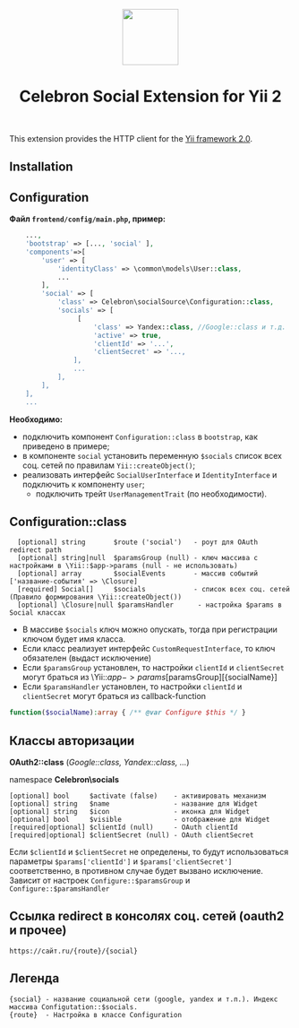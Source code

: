 <p align="center">
    <a href="https://github.com/yiisoft" target="_blank">
        <img src="https://avatars0.githubusercontent.com/u/993323" height="100px">
    </a>
    <h1 align="center">Celebron Social Extension for Yii 2</h1>
    <br/>
</p>

This extension provides the HTTP client for the [Yii framework 2.0](http://www.yiiframework.com).

## Installation

## Configuration

__Файл `frontend/config/main.php`, пример:__

```php
    ...,
    'bootstrap' => [..., 'social' ],
    'components'=>[
        'user' => [
            'identityClass' => \common\models\User::class,
            ...
        ],
        'social' => [
            'class' => Celebron\socialSource\Configuration::class,
            'socials' => [
                 [
                     'class' => Yandex::class, //Google::class и т.д.
                     'active' => true,
                     'clientId' => '...',
                     'clientSecret' => '...,
                ],
                ...  
            ],  
        ],
    ],
    ...
```
__Необходимо:__
- подключить компонент `Configuration::class` в `bootstrap`, как приведено в примере;
- в компоненте `social` установить переменную `$socials` список всех соц. сетей по правилам `Yii::createObject()`;
- реализовать интерфейс `SocialUserInterface` и `IdentityInterface` и подключить к компоненту `user`;
    - подключить трейт `UserManagementTrait` (по необходимости).

## Configuration::class

      [optional] string       $route ('social')   - роут для OAuth redirect path
      [optional] string|null  $paramsGroup (null) - ключ массива с настройками в \Yii::$app->params (null - не использовать)
      [optional] array        $socialEvents       - массив событий ['название-события' => \Closure]
      [required] Social[]     $socials            - список всех соц. сетей (Правило формирования \Yii::createObject())
      [optional] \Closure|null $paramsHandler      - настройка $params в Social классах

- В массиве `$socials` ключ можно опускать, тогда при регистрации ключом будет имя класса.
- Если класс реализует интерфейс `CustomRequestInterface`, то ключ обязателен (выдаст исключение)
- Если `$paramsGroup` установлен, то настройки `clientId` и `clientSecret` могут браться из \Yii::$app->params[$paramsGroup][{socialName}]
- Если `$paramsHandler` установлен, то настройки `clientId` и `clientSecret` могут браться из callback-function
```php 
function($socialName):array { /** @var Configure $this */ }
```

## Классы авторизации
__OAuth2::class__ (_Google::class, Yandex::class, ..._)

namespace __Celebron\socials__

    [optional] bool     $activate (false)    - активировать механизм
    [optional] string   $name                - название для Widget
    [optional] string   $icon                - иконка для Widget
    [optional] bool     $visible             - отображение для Widget
    [required|optional] $clientId (null)     - OAuth clientId
    [required|optional] $clientSecret (null) - OAuth clientSecret

Если `$clientId` и `$clientSecret` не определены, то будут использоваться параметры
`$params['clientId']` и `$params['clientSecret']` соответственно, в противном случае будет вызвано исключение.
Зависит от настроек `Configure::$paramsGroup` и `Configure::$paramsHandler`

## Ссылка redirect в консолях соц. сетей (oauth2 и прочее)
    https://сайт.ru/{route}/{social}
## Легенда
    {social} - название социальной сети (google, yandex и т.п.). Индекс массива Сonfigutation::$socials.
    {route}  - Настройка в классе Configuration